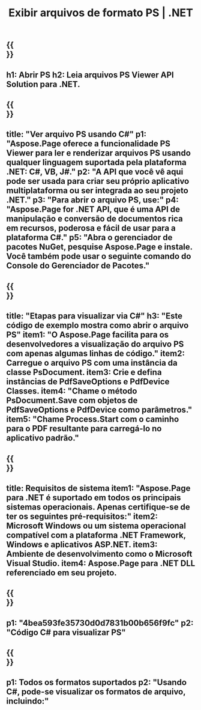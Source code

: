 ﻿---
translation: true
template: /_templates/_viewer-child-net.md
title: Exibir arquivos de formato PS | .NET
url: /net/viewer/ps/
description: Abra para visualizar os arquivos PS. Código-fonte C# para carregar, renderizar e exibir documentos PS na plataforma .NET Framework, Windows e aplicativos ASP.NET.
informat: PS
otherformats: XPS EPS
---

{{<section banner>}}
---
h1: Abrir PS
h2: Leia arquivos PS Viewer API Solution para .NET.
---

{{<section overview>}}
---
title: "Ver arquivo PS usando C#"
p1: "Aspose.Page oferece a funcionalidade PS Viewer para ler e renderizar arquivos PS usando qualquer linguagem suportada pela plataforma .NET: C#, VB, J#."
p2: "A API que você vê aqui pode ser usada para criar seu próprio aplicativo multiplataforma ou ser integrada ao seu projeto .NET."
p3: "Para abrir o arquivo PS, use:"
p4: "Aspose.Page for .NET API, que é uma API de manipulação e conversão de documentos rica em recursos, poderosa e fácil de usar para a plataforma C#."
p5: "Abra o gerenciador de pacotes NuGet, pesquise Aspose.Page e instale. Você também pode usar o seguinte comando do Console do Gerenciador de Pacotes."
---

{{<section feature1>}}
---
title: "Etapas para visualizar via C#"
h3: "Este código de exemplo mostra como abrir o arquivo PS"
item1: "O Aspose.Page facilita para os desenvolvedores a visualização do arquivo PS com apenas algumas linhas de código."
item2: Carregue o arquivo PS com uma instância da classe PsDocument.
item3: Crie e defina instâncias de PdfSaveOptions e PdfDevice Classes.
item4: "Chame o método PsDocument.Save com objetos de PdfSaveOptions e PdfDevice como parâmetros."
item5: "Chame Process.Start com o caminho para o PDF resultante para carregá-lo no aplicativo padrão."
---

{{<section feature2>}}
---
title: Requisitos de sistema
item1: "Aspose.Page para .NET é suportado em todos os principais sistemas operacionais. Apenas certifique-se de ter os seguintes pré-requisitos:"
item2: Microsoft Windows ou um sistema operacional compatível com a plataforma .NET Framework, Windows e aplicativos ASP.NET.
item3: Ambiente de desenvolvimento como o Microsoft Visual Studio.
item4: Aspose.Page para .NET DLL referenciado em seu projeto.
---

{{<section gist>}}
---
p1: "4bea593fe35730d0d7831b00b656f9fc"
p2: "Código C# para visualizar PS"
---

{{<section otherformats>}}
---
p1: Todos os formatos suportados
p2: "Usando C#, pode-se visualizar os formatos de arquivo, incluindo:"
---

